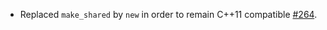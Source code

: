 - Replaced `make_shared` by `new` in order to remain C++11 compatible [#264](https://github.com/precice/openfoam-adapter/pull/264).

